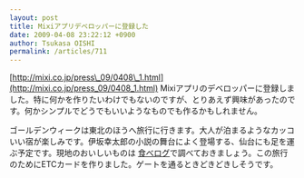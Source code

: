 ```yaml
---
layout: post
title: Mixiアプリデベロッパーに登録した
date: 2009-04-08 23:22:12 +0900
author: Tsukasa OISHI
permalink: /articles/711
---
```


[http://mixi.co.jp/press\_09/0408\_1.html](http://mixi.co.jp/press_09/0408_1.html)
Mixiアプリのデベロッパーに登録しました。特に何かを作りたいわけでもないのですが、とりあえず興味があったのです。何かシンプルでどうでもいいようなものでも作るかもしれません。

ゴールデンウィークは東北のほうへ旅行に行きます。大人が泊まるようなカッコいい宿が楽しみです。伊坂幸太郎の小説の舞台によく登場する、仙台にも足を運ぶ予定です。現地のおいしいものは [食べログ](http://tabelog.com)で調べておきましょう。この旅行のためにETCカードを作りました。ゲートを通るときどきどきしそうです。

